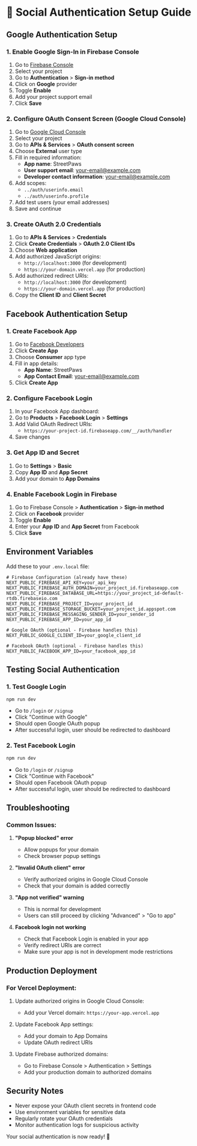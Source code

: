 # 🔐 Social Authentication Setup Guide

## Google Authentication Setup

### 1. Enable Google Sign-In in Firebase Console

1. Go to [Firebase Console](https://console.firebase.google.com/)
2. Select your project
3. Go to **Authentication** > **Sign-in method**
4. Click on **Google** provider
5. Toggle **Enable**
6. Add your project support email
7. Click **Save**

### 2. Configure OAuth Consent Screen (Google Cloud Console)

1. Go to [Google Cloud Console](https://console.cloud.google.com/)
2. Select your project
3. Go to **APIs & Services** > **OAuth consent screen**
4. Choose **External** user type
5. Fill in required information:
   - **App name**: StreetPaws
   - **User support email**: your-email@example.com
   - **Developer contact information**: your-email@example.com
6. Add scopes:
   - `../auth/userinfo.email`
   - `../auth/userinfo.profile`
7. Add test users (your email addresses)
8. Save and continue

### 3. Create OAuth 2.0 Credentials

1. Go to **APIs & Services** > **Credentials**
2. Click **Create Credentials** > **OAuth 2.0 Client IDs**
3. Choose **Web application**
4. Add authorized JavaScript origins:
   - `http://localhost:3000` (for development)
   - `https://your-domain.vercel.app` (for production)
5. Add authorized redirect URIs:
   - `http://localhost:3000` (for development)
   - `https://your-domain.vercel.app` (for production)
6. Copy the **Client ID** and **Client Secret**

## Facebook Authentication Setup

### 1. Create Facebook App

1. Go to [Facebook Developers](https://developers.facebook.com/)
2. Click **Create App**
3. Choose **Consumer** app type
4. Fill in app details:
   - **App Name**: StreetPaws
   - **App Contact Email**: your-email@example.com
5. Click **Create App**

### 2. Configure Facebook Login

1. In your Facebook App dashboard:
2. Go to **Products** > **Facebook Login** > **Settings**
3. Add Valid OAuth Redirect URIs:
   - `https://your-project-id.firebaseapp.com/__/auth/handler`
4. Save changes

### 3. Get App ID and Secret

1. Go to **Settings** > **Basic**
2. Copy **App ID** and **App Secret**
3. Add your domain to **App Domains**

### 4. Enable Facebook Login in Firebase

1. Go to Firebase Console > **Authentication** > **Sign-in method**
2. Click on **Facebook** provider
3. Toggle **Enable**
4. Enter your **App ID** and **App Secret** from Facebook
5. Click **Save**

## Environment Variables

Add these to your `.env.local` file:

```env
# Firebase Configuration (already have these)
NEXT_PUBLIC_FIREBASE_API_KEY=your_api_key
NEXT_PUBLIC_FIREBASE_AUTH_DOMAIN=your_project_id.firebaseapp.com
NEXT_PUBLIC_FIREBASE_DATABASE_URL=https://your_project_id-default-rtdb.firebaseio.com
NEXT_PUBLIC_FIREBASE_PROJECT_ID=your_project_id
NEXT_PUBLIC_FIREBASE_STORAGE_BUCKET=your_project_id.appspot.com
NEXT_PUBLIC_FIREBASE_MESSAGING_SENDER_ID=your_sender_id
NEXT_PUBLIC_FIREBASE_APP_ID=your_app_id

# Google OAuth (optional - Firebase handles this)
NEXT_PUBLIC_GOOGLE_CLIENT_ID=your_google_client_id

# Facebook OAuth (optional - Firebase handles this)
NEXT_PUBLIC_FACEBOOK_APP_ID=your_facebook_app_id
```

## Testing Social Authentication

### 1. Test Google Login
```bash
npm run dev
```
- Go to `/login` or `/signup`
- Click "Continue with Google"
- Should open Google OAuth popup
- After successful login, user should be redirected to dashboard

### 2. Test Facebook Login
```bash
npm run dev
```
- Go to `/login` or `/signup`
- Click "Continue with Facebook"
- Should open Facebook OAuth popup
- After successful login, user should be redirected to dashboard

## Troubleshooting

### Common Issues:

1. **"Popup blocked" error**
   - Allow popups for your domain
   - Check browser popup settings

2. **"Invalid OAuth client" error**
   - Verify authorized origins in Google Cloud Console
   - Check that your domain is added correctly

3. **"App not verified" warning**
   - This is normal for development
   - Users can still proceed by clicking "Advanced" > "Go to app"

4. **Facebook login not working**
   - Check that Facebook Login is enabled in your app
   - Verify redirect URIs are correct
   - Make sure your app is not in development mode restrictions

## Production Deployment

### For Vercel Deployment:

1. Update authorized origins in Google Cloud Console:
   - Add your Vercel domain: `https://your-app.vercel.app`

2. Update Facebook App settings:
   - Add your domain to App Domains
   - Update OAuth redirect URIs

3. Update Firebase authorized domains:
   - Go to Firebase Console > Authentication > Settings
   - Add your production domain to authorized domains

## Security Notes

- Never expose your OAuth client secrets in frontend code
- Use environment variables for sensitive data
- Regularly rotate your OAuth credentials
- Monitor authentication logs for suspicious activity

Your social authentication is now ready! 🎉
